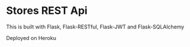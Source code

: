# Stores REST Api

This is built with Flask, Flask-RESTful, Flask-JWT and Flask-SQLAlchemy

Deployed on Heroku
